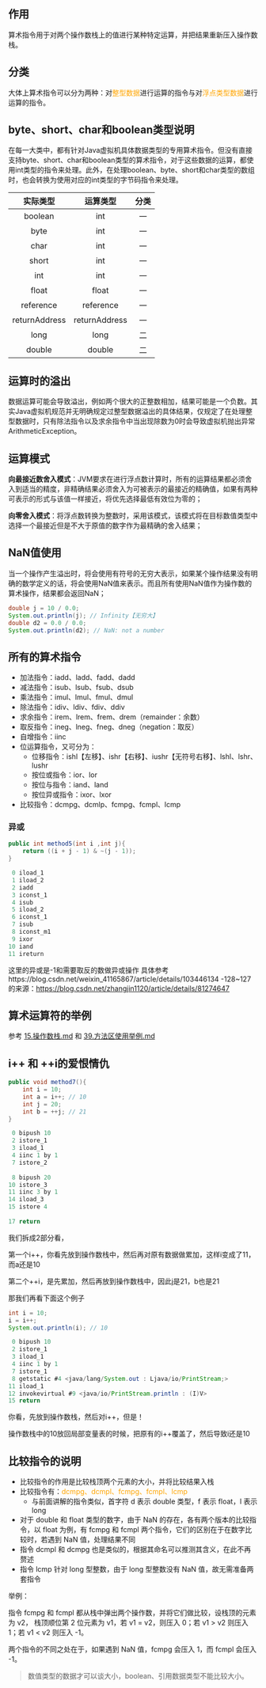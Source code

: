 ## 作用

算术指令用于对两个操作数栈上的值进行某种特定运算，并把结果重新压入操作数栈。

## 分类

大体上算术指令可以分为两种：对<font color="orange">整型数据</font>进行运算的指令与对<font color="orange">浮点类型数据</font>进行运算的指令。

## byte、short、char和boolean类型说明

在每一大类中，都有针对Java虚拟机具体数据类型的专用算术指令。但没有直接支持byte、short、char和boolean类型的算术指令，对于这些数据的运算，都使用int类型的指令来处理。此外，在处理boolean、byte、short和char类型的数组时，也会转换为使用对应的int类型的字节码指令来处理。

|   实际类型    |   运算类型    | 分类 |
| :-----------: | :-----------: | :--: |
|    boolean    |      int      |  一  |
|     byte      |      int      |  一  |
|     char      |      int      |  一  |
|     short     |      int      |  一  |
|      int      |      int      |  一  |
|     float     |     float     |  一  |
|   reference   |   reference   |  一  |
| returnAddress | returnAddress |  一  |
|     long      |     long      |  二  |
|    double     |    double     |  二  |

## 运算时的溢出

数据运算可能会导致溢出，例如两个很大的正整数相加，结果可能是一个负数。其实Java虚拟机规范并无明确规定过整型数据溢出的具体结果，仅规定了在处理整型数据时，只有除法指令以及求余指令中当出现除数为0时会导致虚拟机抛出异常ArithmeticException。

## 运算模式

**向最接近数舍入模式**：JVM要求在进行浮点数计算时，所有的运算结果都必须舍入到适当的精度，非精确结果必须舍入为可被表示的最接近的精确值，如果有两种可表示的形式与该值一样接近，将优先选择最低有效位为零的；

**向零舍入模式**：将浮点数转换为整数时，采用该模式，该模式将在目标数值类型中选择一个最接近但是不大于原值的数字作为最精确的舍入结果；

## NaN值使用

当一个操作产生溢出时，将会使用有符号的无穷大表示，如果某个操作结果没有明确的数学定义的话，将会使用NaN值来表示。而且所有使用NaN值作为操作数的算术操作，结果都会返回NaN；

```java
double j = 10 / 0.0;
System.out.println(j); // Infinity【无穷大】
double d2 = 0.0 / 0.0;
System.out.println(d2); // NaN: not a number
```

## 所有的算术指令

- 加法指令：iadd、ladd、fadd、dadd
- 减法指令：isub、lsub、fsub、dsub
- 乘法指令：imul、lmul、fmul、dmul
- 除法指令：idiv、ldiv、fdiv、ddiv
- 求余指令：irem、lrem、frem、drem（remainder：余数）
- 取反指令：ineg、lneg、fneg、dneg（negation：取反）
- 自增指令：iinc
- 位运算指令，又可分为：
  - 位移指令：ishl【左移】、ishr【右移】、iushr【无符号右移】、lshl、lshr、lushr
  - 按位或指令：ior、lor
  - 按位与指令：iand、land
  - 按位异或指令：ixor、lxor
- 比较指令：dcmpg、dcmlp、fcmpg、fcmpl、lcmp

### 异或

```java
public int method5(int i ,int j){
    return ((i + j - 1) & ~(j - 1));
}
```

```java
 0 iload_1
 1 iload_2
 2 iadd
 3 iconst_1
 4 isub
 5 iload_2
 6 iconst_1
 7 isub
 8 iconst_m1
 9 ixor
10 iand
11 ireturn
```

这里的异或是-1和需要取反的数做异或操作
具体参考https://blog.csdn.net/weixin_41165867/article/details/103446134
-128~127的来源：https://blog.csdn.net/zhangjin1120/article/details/81274647

## 算术运算符的举例

参考 [15.操作数栈.md](./15.操作数栈) 和 [39.方法区使用举例.md](39.方法区使用举例.md)



## i++ 和 ++i的爱恨情仇

```java
public void method7(){
    int i = 10;
    int a = i++; // 10
    int j = 20;
    int b = ++j; // 21
}
```

```java
 0 bipush 10
 2 istore_1
 3 iload_1
 4 iinc 1 by 1
 7 istore_2
     
 8 bipush 20
10 istore_3
11 iinc 3 by 1
14 iload_3
15 istore 4
     
17 return
```

我们拆成2部分看，

第一个i++，你看先放到操作数栈中，然后再对原有数据做累加，这样i变成了11，而a还是10

第二个++i，是先累加，然后再放到操作数栈中，因此j是21，b也是21



那我们再看下面这个例子

```java
int i = 10;
i = i++;
System.out.println(i); // 10
```

```java
 0 bipush 10
 2 istore_1
 3 iload_1
 4 iinc 1 by 1
 7 istore_1
 8 getstatic #4 <java/lang/System.out : Ljava/io/PrintStream;>
11 iload_1
12 invokevirtual #9 <java/io/PrintStream.println : (I)V>
15 return
```

你看，先放到操作数栈，然后对i++，但是！

操作数栈中的10放回局部变量表的时候，把原有的i++覆盖了，然后导致i还是10





## 比较指令的说明

- 比较指令的作用是比较栈顶两个元素的大小，并将比较结果入栈
- 比较指令有：<font color="orange">dcmpg、dcmpl、fcmpg、fcmpl、lcmp</font>
  - 与前面讲解的指令类似，首字符 d 表示 double 类型，f 表示 float，l 表示 long
- 对于 double 和 float 类型的数字，由于 NaN 的存在，各有两个版本的比较指令，以 float 为例，有 fcmpg 和 fcmpl 两个指令，它们的区别在于在数字比较时，若遇到 NaN 值，处理结果不同
- 指令 dcmpl 和 dcmpg 也是类似的，根据其命名可以推测其含义，在此不再赘述
- 指令 lcmp 针对 long 型整数，由于 long 型整数没有 NaN 值，故无需准备两套指令

举例：

指令 fcmpg 和 fcmpl 都从栈中弹出两个操作数，并将它们做比较，设栈顶的元素为 v2， 栈顶顺位第 2 位元素为 v1，若 v1 = v2，则压入 0；若 v1 > v2 则压入 1；若 v1 < v2 则压入 -1。

两个指令的不同之处在于，如果遇到 NaN 值，fcmpg 会压入 1，而 fcmpl 会压入 -1。

> 数值类型的数据才可以谈大小，boolean、引用数据类型不能比较大小。
